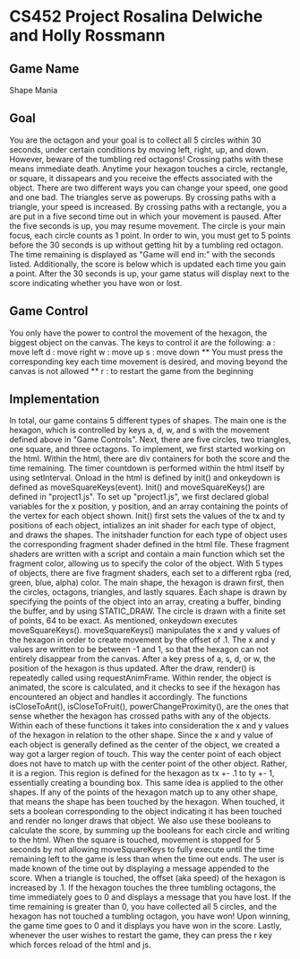 # CS452 Project Rosalina Delwiche and Holly Rossmann

## Game Name
Shape Mania 

## Goal
 You are the octagon and your goal is to collect all 5 circles within 30 seconds, under  certain conditions by moving left, right, up, and down. However, beware of the tumbling red octagons! Crossing paths with these means immediate death. Anytime your hexagon touches a circle, rectangle, or square, it dissapears and you receive the effects associated with the object.  There are two different ways you can change your speed, one good and one bad. The triangles serve as powerups. By crossing paths with a triangle, your speed is increased. By crossing paths with a rectangle, you a are put in a five second time out in which your movement is paused. After the five seconds is up, you may resume movement. The circle is your main focus, each circle counts as 1 point. In order to win, you must get to 5 points before the 30 seconds is up without getting hit by a tumbling red octagon. The time remaining is displayed as "Game will end in:" with the seconds listed. Additionally, the score is below which is updated each time you gain a point. After the 30 seconds is up, your game status will display next to the score indicating whether you have won or lost. 

## Game Control
 You only have the power to control the movement of the hexagon, the biggest object on the canvas. The keys to control it are the following:
    a   : move left 
    d   : move right
    w   : move up
    s   : move down
    ** You must press the corresponding key each time movement is desired, and moving beyond the canvas is not allowed **
    r   : to restart the game from the beginning


## Implementation
 In total, our game contains 5 different types of shapes. The main one is the hexagon, which is controlled by keys a, d, w, and s with the movement defined above in "Game Controls". Next, there are five circles, two triangles, one square, and three octagons.  To implement, we first started working on the html. Within the html, there are div containers for both the score and the time remaining. The timer countdown is performed within the html itself by using setInterval. Onload in the html is defined by init() and onkeydown is defined as moveSquareKeys(event). Init() and moveSquareKeys() are defined in "project1.js". To set up "project1.js", we first declared global variables for the x position, y position, and an array containing the points of the vertex for each object shown. Init() first sets the values of the tx and ty positions of each object, intializes an init shader for each type of object, and draws the shapes. The initshader function for each type of object uses the corresponding fragment shader defined in the html file. These fragment shaders are written with a script and contain a main function which set the fragment color, allowing us to specify the color of the object. With 5 types of objects, there are five fragment shaders, each set to a different rgba (red, green, blue, alpha) color. The main shape, the hexagon is drawn first, then the circles, octagons, triangles, and lastly squares. Each shape is drawn by specifying the points of the object into an array, creating a buffer, binding the buffer, and by using STATIC_DRAW. The circle is drawn with a finite set of points, 64 to be exact. As mentioned, onkeydown executes moveSquareKeys(). moveSquareKeys() manipulates the x and y values of the hexagon in order to create movement by the offset of .1. The x and y values are written to be between -1 and 1, so that the hexagon can not entirely disappear from the canvas. After a key press of a, s, d, or w, the position of the hexagon is thus updated. After the draw, render() is repeatedly called using requestAnimFrame. Within render, the object is animated, the score is calculated, and it checks to see if the hexagon has encountered an object and handles it accordingly. The functions isCloseToAnt(), isCloseToFruit(), powerChangeProximity(), are the ones that sense whether the hexagon has crossed paths with any of the objects. Within each of these functions it takes into consideration the x and y values of the hexagon in relation to the other shape. Since the x and y value of each object is generally defined as the center of the object, we created a way got a larger region of touch. This way the center point of each object does not have to match up with the center point of the other object. Rather, it is a region. This region is defined for the hexagon as tx +- .1 to ty +- 1, essentially creating a bounding box. This same idea is applied to the other shapes. If any of the points of the hexagon match up to any other shape, that means the shape has been touched by the hexagon. When touched, it sets a boolean corresponding to the object indicating it has been touched and render no longer draws that object. We also use these booleans to calculate the score, by summing up the booleans for each circle and writing to the html. When the square is touched, movement is stopped for 5 seconds by not allowing moveSquareKeys to fully execute until the time remaining left to the game is less than when the time out ends. The user is made known of the time out by displaying a message appended to the score. When a triangle is touched, the offset (aka speed) of the hexagon is increased by .1. If the hexagon touches the three tumbling octagons, the time immediately goes to 0 and displays a message that you have lost. If the time remaining is greater than 0, you have collected all 5 circles, and the hexagon has not touched a tumbling octagon, you have won! Upon winning, the game time goes to 0 and it displays you have won in the score. Lastly, whenever the user wishes to restart the game, they can press the r key which forces reload of the html and js. 


